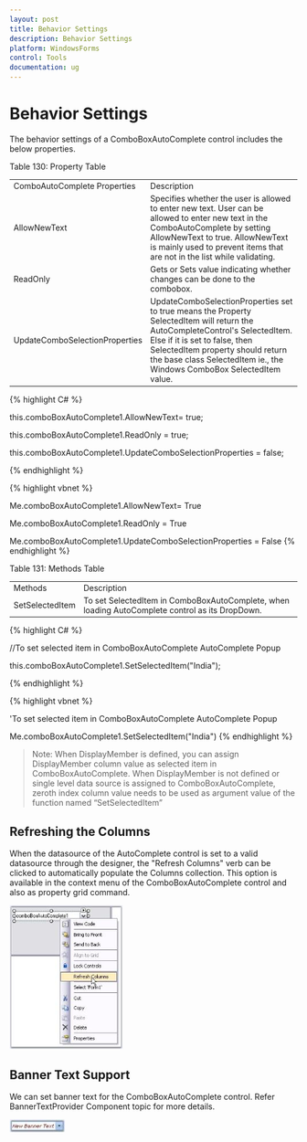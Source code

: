 ```yaml
---
layout: post
title: Behavior Settings
description: Behavior Settings
platform: WindowsForms
control: Tools
documentation: ug
---
```



# Behavior Settings

The behavior settings of a ComboBoxAutoComplete control includes the below properties.



Table 130: Property Table

<table>
<tr>
<td>
ComboAutoComplete Properties</td><td>
Description</td></tr>
<tr>
<td>
AllowNewText</td><td>
Specifies whether the user is allowed to enter new text. User can be allowed to enter new text in the ComboAutoComplete by setting AllowNewText to true. AllowNewText is mainly used to prevent items that are not in the list while validating.</td></tr>
<tr>
<td>
ReadOnly</td><td>
Gets or Sets value indicating whether changes can be done to the combobox.</td></tr>
<tr>
<td>
UpdateComboSelectionProperties</td><td>
UpdateComboSelectionProperties set to true means the Property SelectedItem will return the AutoCompleteControl's SelectedItem. Else if it is set to false, then SelectedItem property should return the base class SelectedItem ie., the Windows ComboBox SelectedItem value.</td></tr>
</table>


{% highlight C# %}





this.comboBoxAutoComplete1.AllowNewText= true;

this.comboBoxAutoComplete1.ReadOnly = true;

this.comboBoxAutoComplete1.UpdateComboSelectionProperties = false;

{% endhighlight %}



{% highlight vbnet %}



Me.comboBoxAutoComplete1.AllowNewText= True

Me.comboBoxAutoComplete1.ReadOnly = True

Me.comboBoxAutoComplete1.UpdateComboSelectionProperties = False
{% endhighlight %}

Table 131: Methods Table

<table>
<tr>
<td>
Methods</td><td>
Description</td></tr>
<tr>
<td>
SetSelectedItem</td><td>
To set SelectedItem in ComboBoxAutoComplete, when loading AutoComplete control as its DropDown.</td></tr>
</table>



{% highlight C# %}




//To set selected item in ComboBoxAutoComplete AutoComplete Popup

this.comboBoxAutoComplete1.SetSelectedItem("India");

{% endhighlight %}




{% highlight vbnet %}



'To set selected item in ComboBoxAutoComplete AutoComplete Popup

Me.comboBoxAutoComplete1.SetSelectedItem("India")
{% endhighlight %}



> Note: When DisplayMember is defined, you can assign DisplayMember column value as selected item in ComboBoxAutoComplete. When DisplayMember is not defined or single level data source is assigned to ComboBoxAutoComplete, zeroth index column value needs to be used as argument value of the function named “SetSelectedItem”

## Refreshing the Columns 

When the datasource of the AutoComplete control is set to a valid datasource through the designer, the "Refresh Columns" verb can be clicked to automatically populate the Columns collection. This option is available in the context menu of the ComboBoxAutoComplete control and also as property grid command.

 ![](ComboBoxAutoComplete-Images/Overview_img45.jpeg) 



## Banner Text Support

We can set banner text for the ComboBoxAutoComplete control. Refer BannerTextProvider Component topic for more details.

 ![](ComboBoxAutoComplete-Images/Overview_img46.jpeg)